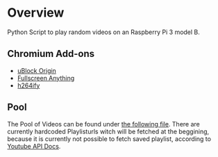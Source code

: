 # Overview

Python Script to play random videos on an Raspberry Pi 3 model B. <br> 

## Chromium Add-ons

- [uBlock Origin](https://chrome.google.com/webstore/detail/ublock-origin/cjpalhdlnbpafiamejdnhcphjbkeiagm?hl=de)
- [Fullscreen Anything](https://chrome.google.com/webstore/detail/fullscreen-anything/olcfgpmjldkkjdclidhcbonieibfhhdh?hl=de)
- [h264ify](https://chrome.google.com/webstore/detail/h264ify/aleakchihdccplidncghkekgioiakgal?hl=de)

## Pool
The Pool of Videos can be found under [the following file](https://github.com/Rammsauer/raspStream/blob/master/playerList.py). 
There are currently hardcoded Playlisturls witch will be fetched at the beggining, because it is currently not possible to fetch saved playlist, according to [Youtube API Docs](https://developers.google.com/youtube/v3/docs).
